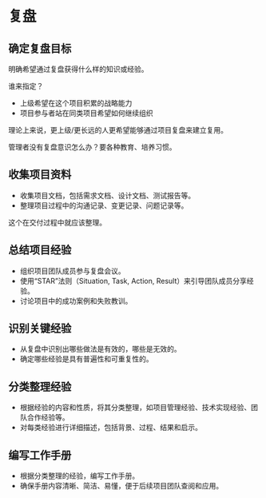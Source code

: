 # 复盘

## 确定复盘目标

明确希望通过复盘获得什么样的知识或经验。

谁来指定？
- 上级希望在这个项目积累的战略能力
- 项目参与者站在同类项目希望如何继续组织

理论上来说，更上级/更长远的人更希望能够通过项目复盘来建立复用。

管理者没有复盘意识怎么办？要各种教育、培养习惯。

## 收集项目资料

* 收集项目文档，包括需求文档、设计文档、测试报告等。
* 整理项目过程中的沟通记录、变更记录、问题记录等。

这个在交付过程中就应该整理。

## 总结项目经验

* 组织项目团队成员参与复盘会议。
* 使用“STAR”法则（Situation, Task, Action, Result）来引导团队成员分享经验。
* 讨论项目中的成功案例和失败教训。

## 识别关键经验

* 从复盘中识别出哪些做法是有效的，哪些是无效的。
* 确定哪些经验是具有普遍性和可重复性的。

## 分类整理经验

* 根据经验的内容和性质，将其分类整理，如项目管理经验、技术实现经验、团队合作经验等。
* 对每类经验进行详细描述，包括背景、过程、结果和启示。

## 编写工作手册

* 根据分类整理的经验，编写工作手册。
* 确保手册内容清晰、简洁、易懂，便于后续项目团队查阅和应用。

